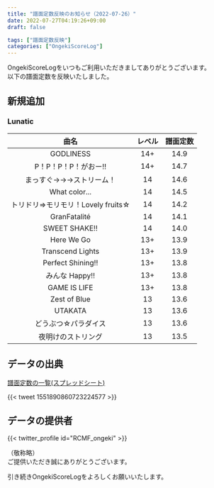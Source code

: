 ```yaml
---
title: "譜面定数反映のお知らせ（2022-07-26）"
date: 2022-07-27T04:19:26+09:00
draft: false

tags: ["譜面定数反映"]
categories: ["OngekiScoreLog"]
---
```


OngekiScoreLogをいつもご利用いただきましてありがとうございます。  
以下の譜面定数を反映いたしました。

<!--more-->

## 新規追加

### Lunatic

| 曲名 | レベル | 譜面定数 |
|:-:|:-:|:-:|
| GODLINESS | 14+ | 14.9 |
| P！P！P！P！がおー!! | 14+ | 14.7 |
| まっすぐ→→→ストリーム！ | 14 | 14.6 |
| What color... | 14 | 14.5 |
| トリドリ⇒モリモリ！Lovely fruits☆ | 14 | 14.2 |
| GranFatalité | 14 | 14.1 |
| SWEET SHAKE!! | 14 | 14.0 |
| Here We Go | 13+ | 13.9 |
| Transcend Lights | 13+ | 13.9 |
| Perfect Shining!! | 13+ | 13.8 |
| みんな Happy!! | 13+ | 13.8 |
| GAME IS LIFE | 13+ | 13.8 |
| Zest of Blue | 13 | 13.6 |
| UTAKATA | 13 | 13.6 |
| どうぶつ☆パラダイス | 13 | 13.6 |
| 夜明けのストリング | 13 | 13.5 |

## データの出典

[譜面定数の一覧(スプレッドシート)](https://docs.google.com/spreadsheets/d/1QO6lw7S5zfsTUqNz1SxV6QM-IJc1MUb94EwegxJGZkE/edit#gid=397821777)

{{< tweet 1551890860723224577 >}}

## データの提供者

{{< twitter_profile id="RCMF_ongeki" >}}

<!-- （順不同　敬称略）   -->
（敬称略）  
ご提供いただき誠にありがとうございます。

引き続きOngekiScoreLogをよろしくお願いいたします。
